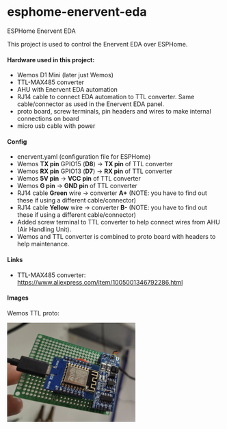 # esphome-enervent-eda
ESPHome Enervent EDA

This project is used to control the Enervent EDA over ESPHome.

#### Hardware used in this project:
- Wemos D1 Mini (later just Wemos)
- TTL-MAX485 converter
- AHU with Enervent EDA automation
- RJ14 cable to connect EDA automation to TTL converter. Same cable/connector as used in the Enervent EDA panel.
- proto board, screw terminals, pin headers and wires to make internal connections on board
- micro usb cable with power

#### Config
- enervent.yaml (configuration file for ESPHome)
- Wemos **TX pin** GPIO15 (**D8**) -> **TX pin** of TTL converter
- Wemos **RX pin** GPIO13 (**D7**) -> **RX pin** of TTL converter
- Wemos **5V pin** -> **VCC pin** of TTL converter
- Wemos **G pin** -> **GND pin** of TTL converter
- RJ14 cable **Green** wire -> converter **A+** (NOTE: you have to find out these if using a different cable/connector)
- RJ14 cable **Yellow** wire -> converter **B-** (NOTE: you have to find out these if using a different cable/connector)
- Added screw terminal to TTL converter to help connect wires from AHU (Air Handling Unit).
- Wemos and TTL converter is combined to proto board with headers to help maintenance.

#### Links

- TTL-MAX485 converter: https://www.aliexpress.com/item/1005001346792286.html


#### Images
Wemos TTL proto:

<img src="./img/wemos_ttl_proto.png" width="300">